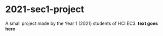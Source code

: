 # 2021-sec1-project
A small project made by the Year 1 (2021) students of HCI EC3.
**text goes here**